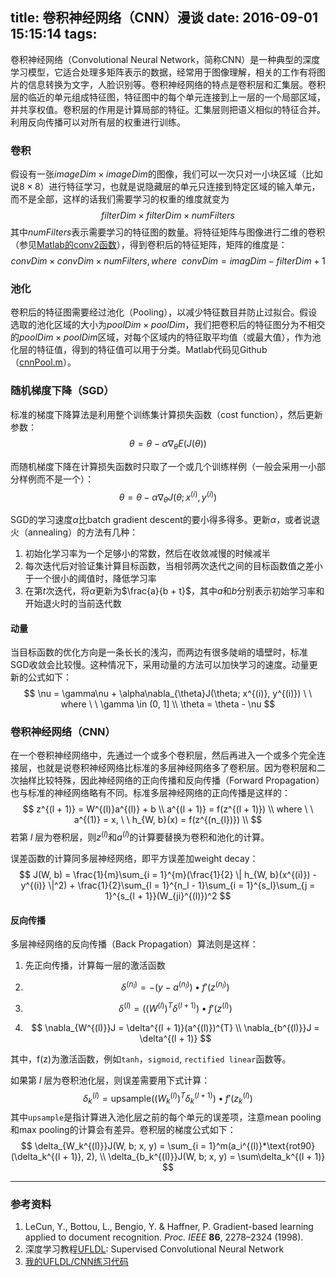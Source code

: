 title: 卷积神经网络（CNN）漫谈
date: 2016-09-01 15:15:14
tags:
---

卷积神经网络（Convolutional Neural Network，简称CNN）是一种典型的深度学习模型，它适合处理多矩阵表示的数据，经常用于图像理解，相关的工作有将图片的信息转换为文字，人脸识别等。卷积神经网络的特点是卷积层和汇集层。卷积层的临近的单元组成特征图，特征图中的每个单元连接到上一层的一个局部区域，并共享权值。卷积层的作用是计算局部的特征。汇集层则把语义相似的特征合并。利用反向传播可以对所有层的权重进行训练。

<!--more-->

### 卷积

假设有一张$imageDim \times imageDim$的图像，我们可以一次只对一小块区域（比如说$8\times8$）进行特征学习，也就是说隐藏层的单元只连接到特定区域的输入单元，而不是全部，这样的话我们需要学习的权重的维度就变为
$$ filterDim \times filterDim \times numFilters $$
其中$numFilters$表示需要学习的特征图的数量。将特征矩阵与图像进行二维的卷积（参见[Matlab的conv2函数](http://cn.mathworks.com/help/matlab/ref/conv2.html)），得到卷积后的特征矩阵，矩阵的维度是：
$$
convDim \times convDim \times numFilters,
where \ \ convDim = imagDim - filterDim + 1
$$


### 池化
卷积后的特征图需要经过池化（Pooling），以减少特征数目并防止过拟合。假设选取的池化区域的大小为$poolDim \times poolDim$，我们把卷积后的特征图分为不相交的$poolDim \times poolDim$区域，对每个区域内的特征取平均值（或最大值），作为池化层的特征值，得到的特征值可以用于分类。Matlab代码见Github（[cnnPool.m](https://github.com/xjiajiahao/UFLDL-Exercises/blob/master/cnn/cnnPool.m)）。

### 随机梯度下降（SGD）
标准的梯度下降算法是利用整个训练集计算损失函数（cost function），然后更新参数：
$$
\theta = \theta - \alpha \nabla_{\theta}E(J(\theta))
$$

而随机梯度下降在计算损失函数时只取了一个或几个训练样例（一般会采用一小部分样例而不是一个）：
$$
\theta = \theta - \alpha \nabla_{\theta}J(\theta; x^{(i)}, y^{(i)})
$$

SGD的学习速度$\alpha$比batch gradient descent的要小得多得多。更新$\alpha$，或者说退火（annealing）的方法有几种：

1. 初始化学习率为一个足够小的常数，然后在收敛减慢的时候减半
2. 每次迭代后对验证集计算目标函数，当相邻两次迭代之间的目标函数值之差小于一个很小的阈值时，降低学习率
3. 在第$t$次迭代，将$\alpha$更新为$\frac{a}{b + t}$，其中$a$和$b$分别表示初始学习率和开始退火时的当前迭代数

#### 动量
当目标函数的优化方向是一条长长的浅沟，而两边有很多陡峭的墙壁时，标准SGD收敛会比较慢。这种情况下，采用动量的方法可以加快学习的速度。动量更新的公式如下：
$$
\nu = \gamma\nu + \alpha\nabla_{\theta}J(\theta; x^{(i)}, y^{(i)}) \ \ where \ \ \gamma \in (0, 1] \\
\theta = \theta - \nu
$$

### 卷积神经网络（CNN）
在一个卷积神经网络中，先通过一个或多个卷积层，然后再进入一个或多个完全连接层，也就是说卷积神经网络比标准的多层神经网络多了卷积层。因为卷积层和二次抽样比较特殊，因此神经网络的正向传播和反向传播（Forward Propagation）也与标准的神经网络略有不同。标准多层神经网络的正向传播是这样的：
$$
z^{(l + 1)} = W^{(l)}a^{(l)} + b \\
a^{(l + 1)} = f(z^{(l + 1)}) \\
where \ \  a^{(1)} = x, \ \ h_{W, b}(x) = f(z^{(n_{l})}) \\
$$
若第 $l$ 层为卷积层，则$z^{(l)}$和$a^{(l)}$的计算要替换为卷积和池化的计算。

误差函数的计算同多层神经网络，即平方误差加weight decay：
$$
J(W, b) = \frac{1}{m}\sum_{i = 1}^{m}(\frac{1}{2} \| h_{W, b}(x^{(i)}) - y^{(i)} \|^2) + \frac{1}{2}\sum_{l = 1}^{n_l - 1}\sum_{i = 1}^{s_l}\sum_{j = 1}^{s_{l + 1}}(W_{ji}^{(l)})^2
$$

#### 反向传播
多层神经网络的反向传播（Back Propagation）算法则是这样：

1. 先正向传播，计算每一层的激活函数

2. $$ \delta^{(n_{l})} = -(y -a^{(n_{l})}) \textstyle \bullet f'(z^{(n_{l})}) $$

3. $$\delta^{(l)} = ((W^{(l)})^{T}\delta^{(l + 1)}) \textstyle \bullet f'(z^{(l)}) $$

4. $$ \nabla_{W^{(l)}}J = \delta^{(l + 1)}(a^{(l)})^{T} \\ \nabla_{b^{(l)}}J = \delta^{(l + 1)} $$

其中，f(z)为激活函数，例如`tanh`，`sigmoid`, `rectified linear`函数等。

如果第 $l$ 层为卷积池化层，则误差需要用下式计算：
$$
\delta_k^{(l)} = \text{upsample}\left((W_k^{(l)})^T \delta_k^{(l+1)}\right) \bullet f'(z_k^{(l)})
$$
其中`upsample`是指计算进入池化层之前的每个单元的误差项，注意mean pooling和max pooling的计算会有差异。卷积层的梯度公式如下：
$$
\delta_{W_k^{(l)}}J(W, b; x, y) = \sum_{i = 1}^m(a_i^{(l)}*\text{rot90}(\delta_k^{(l + 1)}, 2), \\
\delta_{b_k^{(l)}}J(W, b; x, y) = \sum\delta_k^{(l + 1)}
$$

--- 

### 参考资料

1. LeCun, Y., Bottou, L., Bengio, Y. & Haffner, P. Gradient-based learning applied to document recognition. *Proc. IEEE* **86**, 2278–2324 (1998).
2. 深度学习教程[UFLDL](http://ufldl.stanford.edu/tutorial/): Supervised Convolutional Neural Network
3. [我的UFLDL/CNN练习代码](https://github.com/xjiajiahao/UFLDL-Exercises/tree/master/cnn)

